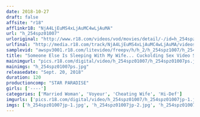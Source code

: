 ```yaml
---
date: 2018-10-27
draft: false
affsite: "r18"
afflinkr18: "NjA4LjEuMS4xLjAuMC4wLjAuMA"
url: "h_254spz01007"
urloriginal: "http://www.r18.com/videos/vod/movies/detail/-/id=h_254spz01007"
urlfinal: "http://media.r18.com/track/NjA4LjEuMS4xLjAuMC4wLjAuMA/videos/vod/movies/detail/-/id=h_254spz01007"
samplevid: "awspv3001.r18.com/litevideo/freepv/h/h_2/h_254spz1007/h_254spz1007_dmb_w.mp4"
title: "Someone Else Is Sleeping With My Wife... Cuckolding Sex Video Submitted By The Husband"
mainimgurl: "pics.r18.com/digital/video/h_254spz01007/h_254spz01007ps.jpg"
mainimgs: "h_254spz01007ps.jpg"
releasedate: "Sept. 20, 2018"
duration: 120
productioncomp: "STAR PARADISE"
girls: ['----']
categories: ['Married Woman', 'Voyeur', 'Cheating Wife', 'Hi-Def']
imgurls: ['pics.r18.com/digital/video/h_254spz01007/h_254spz01007jp-1.jpg', 'pics.r18.com/digital/video/h_254spz01007/h_254spz01007jp-2.jpg', 'pics.r18.com/digital/video/h_254spz01007/h_254spz01007jp-3.jpg', 'pics.r18.com/digital/video/h_254spz01007/h_254spz01007jp-4.jpg', 'pics.r18.com/digital/video/h_254spz01007/h_254spz01007jp-5.jpg', 'pics.r18.com/digital/video/h_254spz01007/h_254spz01007jp-6.jpg', 'pics.r18.com/digital/video/h_254spz01007/h_254spz01007jp-7.jpg', 'pics.r18.com/digital/video/h_254spz01007/h_254spz01007jp-8.jpg', 'pics.r18.com/digital/video/h_254spz01007/h_254spz01007jp-9.jpg', 'pics.r18.com/digital/video/h_254spz01007/h_254spz01007jp-10.jpg', 'pics.r18.com/digital/video/h_254spz01007/h_254spz01007jp-11.jpg', 'pics.r18.com/digital/video/h_254spz01007/h_254spz01007jp-12.jpg', 'pics.r18.com/digital/video/h_254spz01007/h_254spz01007jp-13.jpg', 'pics.r18.com/digital/video/h_254spz01007/h_254spz01007jp-14.jpg', 'pics.r18.com/digital/video/h_254spz01007/h_254spz01007jp-15.jpg', 'pics.r18.com/digital/video/h_254spz01007/h_254spz01007jp-16.jpg', 'pics.r18.com/digital/video/h_254spz01007/h_254spz01007jp-17.jpg', 'pics.r18.com/digital/video/h_254spz01007/h_254spz01007jp-18.jpg', 'pics.r18.com/digital/video/h_254spz01007/h_254spz01007jp-19.jpg', 'pics.r18.com/digital/video/h_254spz01007/h_254spz01007jp-20.jpg']
imgs: ['h_254spz01007jp-1.jpg', 'h_254spz01007jp-2.jpg', 'h_254spz01007jp-3.jpg', 'h_254spz01007jp-4.jpg', 'h_254spz01007jp-5.jpg', 'h_254spz01007jp-6.jpg', 'h_254spz01007jp-7.jpg', 'h_254spz01007jp-8.jpg', 'h_254spz01007jp-9.jpg', 'h_254spz01007jp-10.jpg', 'h_254spz01007jp-11.jpg', 'h_254spz01007jp-12.jpg', 'h_254spz01007jp-13.jpg', 'h_254spz01007jp-14.jpg', 'h_254spz01007jp-15.jpg', 'h_254spz01007jp-16.jpg', 'h_254spz01007jp-17.jpg', 'h_254spz01007jp-18.jpg', 'h_254spz01007jp-19.jpg', 'h_254spz01007jp-20.jpg']
---
```

